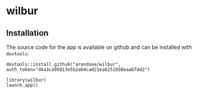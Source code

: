 # wilbur

## Installation

The source code for the app is available on github and can be installed with `devtools`:

```
devtools::install_github("arendsee/wilbur", auth_token="d4a3ca95813e5b2a64cad21ea8251958eaa674d2")

library(wilbur)
launch_app()

```
